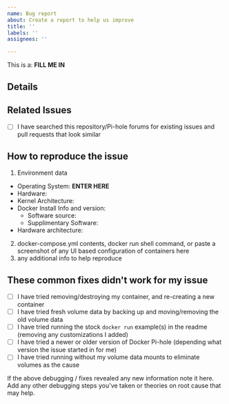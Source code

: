 ```yaml
---
name: Bug report
about: Create a report to help us improve
title: ''
labels: ''
assignees: ''

---
```


<!-- Provide a general summary of the issue in the Title above -->
<!-- Note: these are comments that don't show up in the actual issue, no need to delete them as you fill out the template -->

<!-- IMPORTANT Complete the entire template please, the info gathered here is usually needed to debug issues anyway so it saves time in the long run. Incomplete/stock template issues may be closed -->

<!-- pick ONE: Bug, 
               Feature Request, 
               Run Issue (running Pi-hole container failing), 
               Build Issue (Building image failing) 
Enter in line below: -->
This is a: **FILL ME IN**  


## Details
<!-- Provide a more detailed introduction to the issue or feature, try not to duplicate info from lower sections by reviewing the entire template first -->

## Related Issues
- [ ] I have searched this repository/Pi-hole forums for existing issues and pull requests that look similar 
<!-- Add links below! -->

<!------- FEATURE REQUESTS CAN STOP FILLING IN TEMPLATE HERE -------->
<!------- ISSUES SHOULD FILL OUT REMAINDER OF TEMPLATE -------->

## How to reproduce the issue 

1. Environment data
  * Operating System: **ENTER HERE** <!-- Debian, Ubuntu, Rasbian, etc -->
  * Hardware: <!-- PC, RasPi B/2B/3B/4B, Mac, Synology, QNAP, etc -->
  * Kernel Architecture: <!-- x86/amd64, ArmV7, ArmV8 32bit, ArmV8 64bit, etc -->
  * Docker Install Info and version: 
    - Software source: <!-- official docker-ce, OS provided package, Hypriot -->
    - Supplimentary Software: <!-- synology, portainer, etc -->
  * Hardware architecture: <!-- ARMv7, x86 -->

2. docker-compose.yml contents, docker run shell command, or paste a screenshot of any UI based configuration of containers here
3. any additional info to help reproduce


## These common fixes didn't work for my issue
<!-- IMPORTANT! Help me help you! Ordered with most common fixes first. -->
- [ ] I have tried removing/destroying my container, and re-creating a new container
- [ ] I have tried fresh volume data by backing up and moving/removing the old volume data
- [ ] I have tried running the stock `docker run` example(s) in the readme (removing any customizations I added)
- [ ] I have tried a newer or older version of Docker Pi-hole (depending what version the issue started in for me)
- [ ] I have tried running without my volume data mounts to eliminate volumes as the cause

If the above debugging / fixes revealed any new information note it here.
Add any other debugging steps you've taken or theories on root cause that may help.
